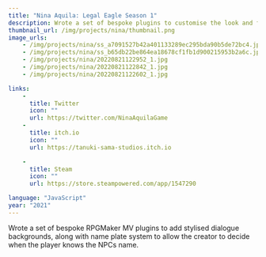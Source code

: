 ```yaml
---
title: "Nina Aquila: Legal Eagle Season 1"
description: Wrote a set of bespoke plugins to customise the look and feel of the dialogue boxes in RPGMaker MV
thumbnail_url: /img/projects/nina/thumbnail.png
image_urls: 
    - /img/projects/nina/ss_a7091527b42a401133289ec295bda90b5de72bc4.jpg
    - /img/projects/nina/ss_b65db22be864ea18678cf1fb1d900215953b2a6c.jpg
    - /img/projects/nina/20220821122952_1.jpg
    - /img/projects/nina/20220821122842_1.jpg
    - /img/projects/nina/20220821122602_1.jpg

links: 
    - 
      title: Twitter
      icon: ""
      url: https://twitter.com/NinaAquilaGame
    - 
      title: itch.io
      icon: ""
      url: https://tanuki-sama-studios.itch.io

    - 
      title: Steam
      icon: ""
      url: https://store.steampowered.com/app/1547290

language: "JavaScript"
year: "2021"
---
```

Wrote a set of bespoke RPGMaker MV plugins to add stylised dialogue backgrounds, along with name plate system to allow the creator to decide when the player knows the NPCs name.